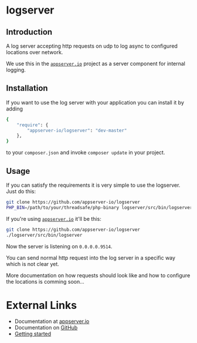 # logserver

## Introduction

A log server accepting http requests on udp to log async to configured locations over network.

We use this in the [`appserver.io`](<http://www.appserver.io>) project as a server component for internal logging.

## Installation

If you want to use the log server with your application you can install it by adding

```sh
{
    "require": {
        "appserver-io/logserver": "dev-master"
    },
}
```

to your ```composer.json``` and invoke ```composer update``` in your project.

Usage
-----
If you can satisfy the requirements it is very simple to use the logserver. Just do this:
```bash
git clone https://github.com/appserver-io/logserver
PHP_BIN=/path/to/your/threadsafe/php-binary logserver/src/bin/logserver
```
If you're using [`appserver.io`](<http://www.appserver.io>) it'll be this:
```bash
git clone https://github.com/appserver-io/logserver
./logserver/src/bin/logserver
```

Now the server is listening on ```0.0.0.0.9514```.

You can send normal http request into the log server in a specific way which is not clear yet.

More documentation on how requests should look like and how to configure the locations is comming soon...


# External Links

* Documentation at [appserver.io](http://docs.appserver.io)
* Documentation on [GitHub](https://github.com/techdivision/TechDivision_AppserverDocumentation)
* [Getting started](https://github.com/techdivision/TechDivision_AppserverDocumentation/tree/master/docs/getting-started)
